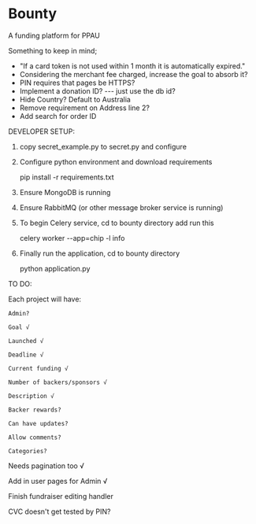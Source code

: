 ﻿Bounty
================================

A funding platform for PPAU

Something to keep in mind;
- "If a card token is not used within 1 month it is automatically expired."
- Considering the merchant fee charged, increase the goal to absorb it?
- PIN requires that pages be HTTPS?
- Implement a donation ID? --- just use the db id?
- Hide Country? Default to Australia
- Remove requirement on Address line 2?
- Add search for order ID

DEVELOPER SETUP:

1. copy secret_example.py to secret.py and configure
2. Configure python environment and download requirements

    pip install -r requirements.txt
3. Ensure MongoDB is running
4. Ensure RabbitMQ (or other message broker service is running)
5. To begin Celery service, cd to bounty directory add run this

    celery worker --app=chip -l info
6. Finally run the application, cd to bounty directory

    python application.py

TO DO:

Each project will have:

    Admin?

    Goal √

    Launched √

    Deadline √

    Current funding √

    Number of backers/sponsors √

    Description √

    Backer rewards?

    Can have updates?

    Allow comments?

    Categories?

Needs pagination too √

Add in user pages for Admin √

Finish fundraiser editing handler

CVC doesn't get tested by PIN?
